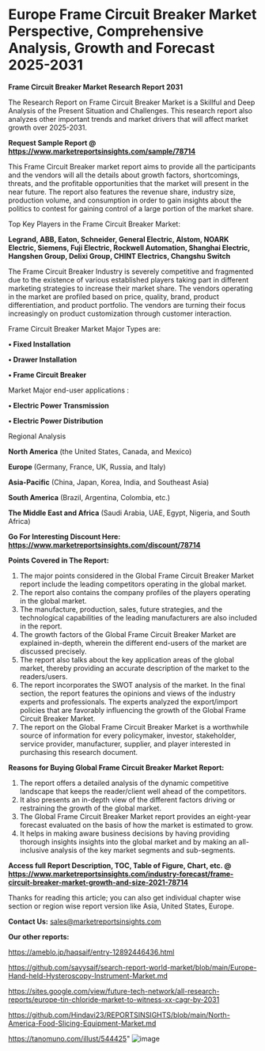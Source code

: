 # Europe Frame Circuit Breaker Market Perspective, Comprehensive Analysis, Growth and Forecast 2025-2031

<strong>Frame Circuit Breaker Market Research Report 2031</strong>

The Research Report on Frame Circuit Breaker Market is a Skillful and Deep Analysis of the Present Situation and Challenges. This research report also analyzes other important trends and market drivers that will affect market growth over 2025-2031.

<strong>Request Sample Report @ <a href=https://www.marketreportsinsights.com/sample/78714>https://www.marketreportsinsights.com/sample/78714</a></strong>

This Frame Circuit Breaker market report aims to provide all the participants and the vendors will all the details about growth factors, shortcomings, threats, and the profitable opportunities that the market will present in the near future. The report also features the revenue share, industry size, production volume, and consumption in order to gain insights about the politics to contest for gaining control of a large portion of the market share.

Top Key Players in the Frame Circuit Breaker Market:

<strong>Legrand, ABB, Eaton, Schneider, General Electric, Alstom, NOARK Electric, Siemens, Fuji Electric, Rockwell Automation, Shanghai Electric, Hangshen Group, Delixi Group, CHINT Electrics, Changshu Switch</strong>

The Frame Circuit Breaker Industry is severely competitive and fragmented due to the existence of various established players taking part in different marketing strategies to increase their market share. The vendors operating in the market are profiled based on price, quality, brand, product differentiation, and product portfolio. The vendors are turning their focus increasingly on product customization through customer interaction.

Frame Circuit Breaker Market Major Types are:

<strong>• Fixed Installation

• Drawer Installation

• Frame Circuit Breaker</strong>

Market Major end-user applications :

<strong>• Electric Power Transmission

• Electric Power Distribution</strong>

Regional Analysis

</u><strong><b>North America</b></strong> (the United States, Canada, and Mexico)

<strong><b>Europe </b></strong>(Germany, France, UK, Russia, and Italy)

<strong><b>Asia-Pacific</b></strong> (China, Japan, Korea, India, and Southeast Asia)

<strong><b>South America</b></strong> (Brazil, Argentina, Colombia, etc.)

<strong><b>The Middle East and Africa</b></strong> (Saudi Arabia, UAE, Egypt, Nigeria, and South Africa)

<strong>Go For Interesting Discount Here: <a href=https://www.marketreportsinsights.com/discount/78714>https://www.marketreportsinsights.com/discount/78714</a></strong>

<strong>Points Covered in The Report:</strong>
<ol>
  <li>The major points considered in the Global Frame Circuit Breaker Market report include the leading competitors operating in the global market.</li>
  <li>The report also contains the company profiles of the players operating in the global market.</li>
  <li>The manufacture, production, sales, future strategies, and the technological capabilities of the leading manufacturers are also included in the report.</li>
  <li>The growth factors of the Global Frame Circuit Breaker Market are explained in-depth, wherein the different end-users of the market are discussed precisely.</li>
  <li>The report also talks about the key application areas of the global market, thereby providing an accurate description of the market to the readers/users.</li>
  <li>The report incorporates the SWOT analysis of the market. In the final section, the report features the opinions and views of the industry experts and professionals. The experts analyzed the export/import policies that are favorably influencing the growth of the Global Frame Circuit Breaker Market.</li>
  <li>The report on the Global Frame Circuit Breaker Market is a worthwhile source of information for every policymaker, investor, stakeholder, service provider, manufacturer, supplier, and player interested in purchasing this research document.</li>
</ol>
<strong>Reasons for Buying Global Frame Circuit Breaker Market Report:</strong>

<ol>
  <li>The report offers a detailed analysis of the dynamic competitive landscape that keeps the reader/client well ahead of the competitors.</li>
  <li>It also presents an in-depth view of the different factors driving or restraining the growth of the global market.</li>
  <li>The Global Frame Circuit Breaker Market report provides an eight-year forecast evaluated on the basis of how the market is estimated to grow.</li>
  <li>It helps in making aware business decisions by having providing thorough insights insights into the global market and by making an all-inclusive analysis of the key market segments and sub-segments.</li>
</ol>
<strong>Access full Report Description, TOC, Table of Figure, Chart, etc. @ <a href=https://www.marketreportsinsights.com/industry-forecast/frame-circuit-breaker-market-growth-and-size-2021-78714>https://www.marketreportsinsights.com/industry-forecast/frame-circuit-breaker-market-growth-and-size-2021-78714</a></strong>


Thanks for reading this article; you can also get individual chapter wise section or region wise report version like Asia, United States, Europe.

<strong>Contact Us:</strong>
sales@marketreportsinsights.com

<strong>Our other reports:</strong>

<a href=https://ameblo.jp/haqsaif/entry-12892446436.html>https://ameblo.jp/haqsaif/entry-12892446436.html</a>

<a href=https://github.com/sayysaif/search-report-world-market/blob/main/Europe-Hand-held-Hysteroscopy-Instrument-Market.md>https://github.com/sayysaif/search-report-world-market/blob/main/Europe-Hand-held-Hysteroscopy-Instrument-Market.md</a>

<a href=https://sites.google.com/view/future-tech-network/all-research-reports/europe-tin-chloride-market-to-witness-xx-cagr-by-2031>https://sites.google.com/view/future-tech-network/all-research-reports/europe-tin-chloride-market-to-witness-xx-cagr-by-2031</a>

<a href=https://github.com/Hindavi23/REPORTSINSIGHTS/blob/main/North-America-Food-Slicing-Equipment-Market.md>https://github.com/Hindavi23/REPORTSINSIGHTS/blob/main/North-America-Food-Slicing-Equipment-Market.md</a>

<a href=https://tanomuno.com/illust/544425>https://tanomuno.com/illust/544425</a>"
![image](https://github.com/user-attachments/assets/90bf2115-5cba-4e74-b975-a1a819a3e94b)
